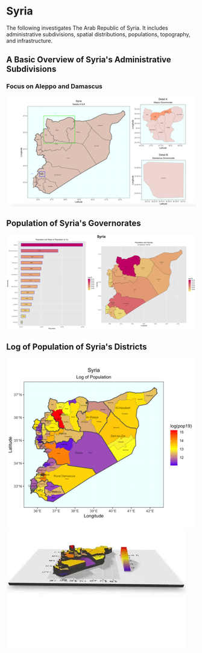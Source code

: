 # Syria
The following investigates The Arab Republic of Syria. It includes administrative subdivisions, spatial distributions, populations, topography, and infrastructure.

## A Basic Overview of Syria's Administrative Subdivisions
### Focus on Aleppo and Damascus
![](damascus.png)

## Population of Syria's Governorates
![](part3_main.png)

## Log of Population of Syria's Districts
![](part2_stretchgoal2.png)
![](ezgif.com-crop.gif)


